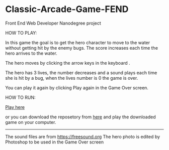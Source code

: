 # Classic-Arcade-Game-FEND
Front End Web Developer Nanodegree project  

HOW TO PLAY:

In this game the goal is to get the hero character to move to the water without getting hit by the enemy bugs. The score increases each time the hero arrives to the water.  

The hero moves by clicking the arrow keys in the keyboard .

The hero has 3 lives, the number decreases and a sound plays each time she is hit by a bug, when the lives number is 0 the game is over. 

You can play it again by clicking Play again in the Game Over screen.

HOW TO RUN:

[Play here]( http://htmlpreview.github.io/?https://github.com/dimakm/Classic-Arcade-Game-FEND/blob/master/index.html )

or you can download the reposetory from [here](https://github.com/dimakm/Classic-Arcade-Game-FEND) and play the downloaded game on your computer.

-----------------------------------------------------------------------------
The sound files are from https://freesound.org 
The hero photo is edited by Photoshop to be used in the Game Over screen

